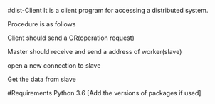 #dist-Client
It is a client program for accessing a distributed system.

Procedure is as follows

Client should send a OR(operation request)

Master should receive and send a address of worker(slave)

open a new connection to slave

Get the data from slave

#Requirements
Python 3.6
[Add the versions of packages if used]
